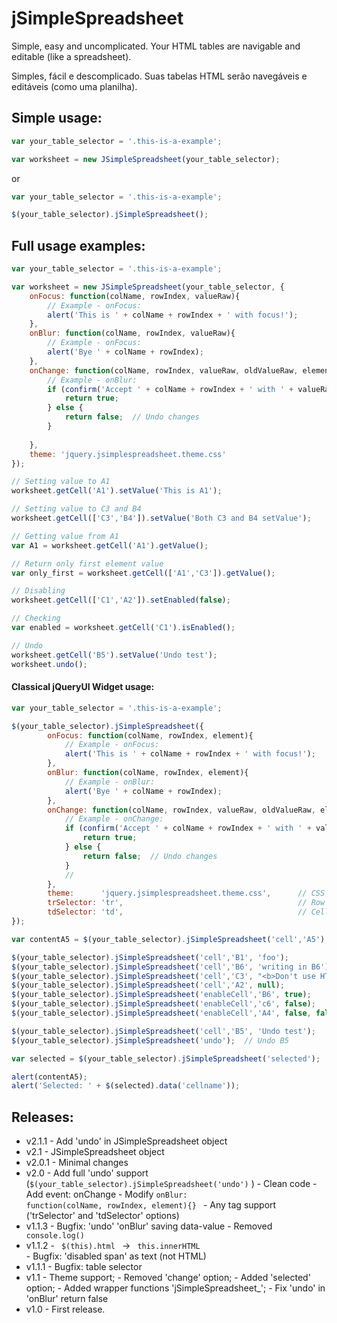 # jSimpleSpreadsheet
     

Simple, easy and uncomplicated. Your HTML tables are navigable and editable (like a spreadsheet).

Simples, fácil e descomplicado. Suas tabelas HTML serão navegáveis e editáveis (como uma planilha).

## Simple usage:

```javascript
var your_table_selector = '.this-is-a-example';

var worksheet = new JSimpleSpreadsheet(your_table_selector);

```
or

```javascript
var your_table_selector = '.this-is-a-example';

$(your_table_selector).jSimpleSpreadsheet();

```

## Full usage examples:

```javascript
var your_table_selector = '.this-is-a-example';

var worksheet = new JSimpleSpreadsheet(your_table_selector, {					
    onFocus: function(colName, rowIndex, valueRaw){
        // Example - onFocus:
        alert('This is ' + colName + rowIndex + ' with focus!');
    },
    onBlur: function(colName, rowIndex, valueRaw){						
        // Example - onFocus:
        alert('Bye ' + colName + rowIndex);
    },
    onChange: function(colName, rowIndex, valueRaw, oldValueRaw, element){					
        // Example - onBlur:
        if (confirm('Accept ' + colName + rowIndex + ' with ' + valueRaw + '?')){
            return true;
        } else {
            return false;  // Undo changes
        }
        
    },
    theme: 'jquery.jsimplespreadsheet.theme.css' 
});

// Setting value to A1
worksheet.getCell('A1').setValue('This is A1');

// Setting value to C3 and B4
worksheet.getCell(['C3','B4']).setValue('Both C3 and B4 setValue');

// Getting value from A1
var A1 = worksheet.getCell('A1').getValue();

// Return only first element value
var only_first = worksheet.getCell(['A1','C3']).getValue();      

// Disabling
worksheet.getCell(['C1','A2']).setEnabled(false);

// Checking
var enabled = worksheet.getCell('C1').isEnabled();

// Undo
worksheet.getCell('B5').setValue('Undo test');
worksheet.undo();


```

#### Classical jQueryUI Widget usage:

```javascript
var your_table_selector = '.this-is-a-example';

$(your_table_selector).jSimpleSpreadsheet({					
        onFocus: function(colName, rowIndex, element){
            // Example - onFocus:
            alert('This is ' + colName + rowIndex + ' with focus!');
        },
        onBlur: function(colName, rowIndex, element){						
            // Example - onBlur:
            alert('Bye ' + colName + rowIndex);
        },
        onChange: function(colName, rowIndex, valueRaw, oldValueRaw, element){
            // Example - onChange:
            if (confirm('Accept ' + colName + rowIndex + ' with ' + valueRaw + '?')){
                return true;
            } else {
                return false;  // Undo changes
            }
            //
        },
        theme:      'jquery.jsimplespreadsheet.theme.css',      // CSS file       
        trSelector: 'tr',                                       // Row tag
        tdSelector: 'td',                                       // Cell tag
});

var contentA5 = $(your_table_selector).jSimpleSpreadsheet('cell','A5');      // get A5  

$(your_table_selector).jSimpleSpreadsheet('cell','B1', 'foo');               // writing 
$(your_table_selector).jSimpleSpreadsheet('cell','B6', 'writing in B6');     // writing   
$(your_table_selector).jSimpleSpreadsheet('cell','C3', "<b>Don't use HTML code here</b>");     // writing   
$(your_table_selector).jSimpleSpreadsheet('cell','A2', null);                // set null
$(your_table_selector).jSimpleSpreadsheet('enableCell','B6', true);          // enabling B6 
$(your_table_selector).jSimpleSpreadsheet('enableCell','c6', false);         // disabling C6
$(your_table_selector).jSimpleSpreadsheet('enableCell','A4', false, false);  // force A4 disable

$(your_table_selector).jSimpleSpreadsheet('cell','B5', 'Undo test'); 
$(your_table_selector).jSimpleSpreadsheet('undo');  // Undo B5

var selected = $(your_table_selector).jSimpleSpreadsheet('selected');        // selected

alert(contentA5);
alert('Selected: ' + $(selected).data('cellname'));   

```

## Releases:

* v2.1.1
      - Add 'undo' in JSimpleSpreadsheet object
* v2.1
      - JSimpleSpreadsheet object
* v2.0.1
      - Minimal changes
* v2.0
      - Add full 'undo' support (<code>$(your_table_selector).jSimpleSpreadsheet('undo')</code> )
      - Clean code
      - Add event: onChange
      - Modify <code>onBlur: function(colName, rowIndex, element){} </code>
      - Any tag support ('trSelector' and 'tdSelector' options)
* v1.1.3
      - Bugfix: 'undo' 'onBlur' saving data-value
      - Removed <code> console.log() </code>     
* v1.1.2
      - <code> $(this).html </code> -> <code> this.innerHTML </code>
      - Bugfix: 'disabled span' as text (not HTML)       
* v1.1.1
      - Bugfix: table selector
* v1.1 
      - Theme support;
      - Removed 'change' option;
      - Added 'selected' option;
      - Added wrapper functions 'jSimpleSpreadsheet_';
      - Fix 'undo' in 'onBlur' return false 
* v1.0 
      - First release. 
